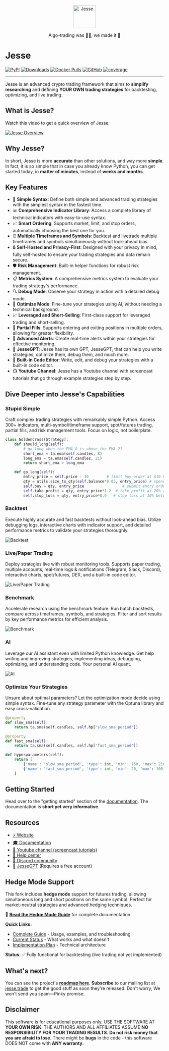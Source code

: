 <div align="center">
<br>
<p align="center">
<img src="assets/jesse-logo.png" alt="Jesse" height="72" />
</p>

<p align="center">
Algo-trading was 😵‍💫, we made it 🤩
</p>
</div>

# Jesse
[![PyPI](https://img.shields.io/pypi/v/jesse)](https://pypi.org/project/jesse)
[![Downloads](https://pepy.tech/badge/jesse)](https://pepy.tech/project/jesse)
[![Docker Pulls](https://img.shields.io/docker/pulls/salehmir/jesse)](https://hub.docker.com/r/salehmir/jesse)
[![GitHub](https://img.shields.io/github/license/jesse-ai/jesse)](https://github.com/jesse-ai/jesse)
[![coverage](https://codecov.io/gh/jesse-ai/jesse/graph/badge.svg)](https://codecov.io/gh/jesse-ai/jesse)

---

Jesse is an advanced crypto trading framework that aims to **simplify** **researching** and defining **YOUR OWN trading strategies** for backtesting, optimizing, and live trading.

## What is Jesse?
Watch this video to get a quick overview of Jesse:

[![Jesse Overview](https://img.youtube.com/vi/0EqN3OOqeJM/0.jpg)](https://www.youtube.com/watch?v=0EqN3OOqeJM)

## Why Jesse?
In short, Jesse is more **accurate** than other solutions, and way more **simple**. 
In fact, it is so simple that in case you already know Python, you can get started today, in **matter of minutes**, instead of **weeks and months**. 

## Key Features

- 📝 **Simple Syntax**: Define both simple and advanced trading strategies with the simplest syntax in the fastest time.
- 📊 **Comprehensive Indicator Library**: Access a complete library of technical indicators with easy-to-use syntax.
- 📈 **Smart Ordering**: Supports market, limit, and stop orders, automatically choosing the best one for you.
- ⏰ **Multiple Timeframes and Symbols**: Backtest and livetrade multiple timeframes and symbols simultaneously without look-ahead bias.
- 🔒 **Self-Hosted and Privacy-First**: Designed with your privacy in mind, fully self-hosted to ensure your trading strategies and data remain secure.
- 🛡️ **Risk Management**: Built-in helper functions for robust risk management.
- 📋 **Metrics System**: A comprehensive metrics system to evaluate your trading strategy's performance.
- 🔍 **Debug Mode**: Observe your strategy in action with a detailed debug mode.
- 🔧 **Optimize Mode**: Fine-tune your strategies using AI, without needing a technical background.
- 📈 **Leveraged and Short-Selling**: First-class support for leveraged trading and short-selling.
- 🔀 **Partial Fills**: Supports entering and exiting positions in multiple orders, allowing for greater flexibility.
- 🔔 **Advanced Alerts**: Create real-time alerts within your strategies for effective monitoring.
- 🤖 **JesseGPT**: Jesse has its own GPT, JesseGPT, that can help you write strategies, optimize them, debug them, and much more.
- 🔧 **Built-in Code Editor**: Write, edit, and debug your strategies with a built-in code editor.
- 📺 **Youtube Channel**: Jesse has a Youtube channel with screencast tutorials that go through example strategies step by step.

## Dive Deeper into Jesse's Capabilities

### Stupid Simple
Craft complex trading strategies with remarkably simple Python. Access 300+ indicators, multi-symbol/timeframe support, spot/futures trading, partial fills, and risk management tools. Focus on logic, not boilerplate.

```python
class GoldenCross(Strategy):
    def should_long(self):
        # go long when the EMA 8 is above the EMA 21
        short_ema = ta.ema(self.candles, 8)
        long_ema = ta.ema(self.candles, 21)
        return short_ema > long_ema

    def go_long(self):
        entry_price = self.price - 10        # limit buy order at $10 below the current price
        qty = utils.size_to_qty(self.balance*0.05, entry_price) # spend only 5% of my total capital
        self.buy = qty, entry_price                 # submit entry order
        self.take_profit = qty, entry_price*1.2  # take profit at 20% above the entry price
        self.stop_loss = qty, entry_price*0.9   # stop loss at 10% below the entry price
```

### Backtest
Execute highly accurate and fast backtests without look-ahead bias. Utilize debugging logs, interactive charts with indicator support, and detailed performance metrics to validate your strategies thoroughly.

![Backtest](https://raw.githubusercontent.com/jesse-ai/storage/refs/heads/master/backtest.gif)

### Live/Paper Trading
Deploy strategies live with robust monitoring tools. Supports paper trading, multiple accounts, real-time logs & notifications (Telegram, Slack, Discord), interactive charts, spot/futures, DEX, and a built-in code editor.

![Live/Paper Trading](https://raw.githubusercontent.com/jesse-ai/storage/refs/heads/master/live.gif)

### Benchmark
Accelerate research using the benchmark feature. Run batch backtests, compare across timeframes, symbols, and strategies. Filter and sort results by key performance metrics for efficient analysis.

![Benchmark](https://raw.githubusercontent.com/jesse-ai/storage/refs/heads/master/benchmark.gif)

### AI
Leverage our AI assistant even with limited Python knowledge. Get help writing and improving strategies, implementing ideas, debugging, optimizing, and understanding code. Your personal AI quant.

![AI](https://raw.githubusercontent.com/jesse-ai/storage/refs/heads/master/gpt.gif)

### Optimize Your Strategies
Unsure about optimal parameters? Let the optimization mode decide using simple syntax. Fine-tune any strategy parameter with the Optuna library and easy cross-validation.

```python
@property
def slow_sma(self):
    return ta.sma(self.candles, self.hp['slow_sma_period'])

@property
def fast_sma(self):
    return ta.sma(self.candles, self.hp['fast_sma_period'])

def hyperparameters(self):
    return [
        {'name': 'slow_sma_period', 'type': int, 'min': 150, 'max': 210, 'default': 200},
        {'name': 'fast_sma_period', 'type': int, 'min': 20, 'max': 100, 'default': 50},
    ]
```

## Getting Started
Head over to the "getting started" section of the [documentation](https://docs.jesse.trade/docs/getting-started). The 
documentation is **short yet very informative**. 

## Resources

- [⚡️ Website](https://jesse.trade)
- [🎓 Documentation](https://docs.jesse.trade)
- [🎥 Youtube channel (screencast tutorials)](https://jesse.trade/youtube)
- [🛟 Help center](https://jesse.trade/help)
- [💬 Discord community](https://jesse.trade/discord)
- [🤖 JesseGPT](https://jesse.trade/gpt) (Requires a free account)

## Hedge Mode Support

This fork includes **hedge mode** support for futures trading, allowing simultaneous long and short positions on the same symbol. Perfect for market-neutral strategies and advanced hedging techniques.

📖 **[Read the Hedge Mode Guide](HEDGE_MODE_GUIDE.md)** for complete documentation.

**Quick Links:**
- [Complete Guide](HEDGE_MODE_GUIDE.md) - Usage, examples, and troubleshooting
- [Current Status](HEDGE_MODE_CURRENT_STATUS.md) - What works and what doesn't
- [Implementation Plan](HEDGE_MODE_IMPLEMENTATION_PLAN.md) - Technical architecture

**Status**: ✅ Fully functional for backtesting (live trading not yet implemented)

## What's next?

You can see the project's **[roadmap here](https://docs.jesse.trade/docs/roadmap.html)**. **Subscribe** to our mailing list at [jesse.trade](https://jesse.trade) to get the good stuff as soon they're released. Don't worry, We won't send you spam—Pinky promise.

## Disclaimer
This software is for educational purposes only. USE THE SOFTWARE AT **YOUR OWN RISK**. THE AUTHORS AND ALL AFFILIATES ASSUME **NO RESPONSIBILITY FOR YOUR TRADING RESULTS**. **Do not risk money that you are afraid to lose**. There might be **bugs** in the code - this software DOES NOT come with **ANY warranty**.

